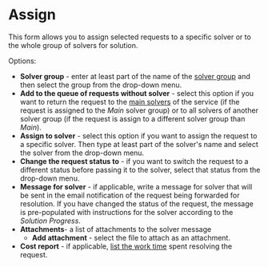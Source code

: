 # Assign
     
This form allows you to assign selected requests to a specific solver or to the whole group of solvers for solution.
     
Options:
     
- **Solver group** - enter at least part of the name of the [solver group](../../../../alvao-service-desk/implementation/services/service-roles) and then select the group from the drop-down menu.
- **Add to the queue of requests without solver** - select this option if you want to return the request to the [main solvers](../../../../alvao-service-desk/implementation/services/service-roles) of the service (if the request is assigned to the *Main* solver group) or to all solvers of another solver group (if the request is assign to a different solver group than *Main*).
- **Assign to solver** - select this option if you want to assign the request to a specific solver. Then type at least part of the solver's name and select the solver from the drop-down menu.
- **Change the request status to** - if you want to switch the request to a different status before passing it to the solver, select that status from the drop-down menu.
- **Message for solver** - if applicable, write a message for solver that will be sent in the email notification of the request being forwarded for resolution. If you have changed the status of the request, the message is pre-populated with instructions for the solver according to the *Solution Progress*.
- **Attachments**- a list of attachments to the solver message
    - **Add attachment** - select the file to attach as an attachment.
- **Cost report** - if applicable, [list the work time](../../../../alvao-service-desk/requests/work-time) spent resolving the request.
